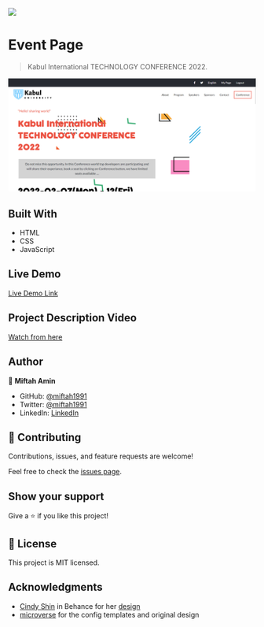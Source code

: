 ![](https://img.shields.io/badge/Microverse-blueviolet)

# Event Page

> Kabul International TECHNOLOGY CONFERENCE 2022.

![screenshot](https://github.com/miftah1991/Technology-Conference-/blob/conference-pages/images/Demo.png)


## Built With

- HTML
- CSS
- JavaScript

## Live Demo

[Live Demo Link](https://miftah1991.github.io/Technology-Conference-/)

## Project Description Video

[Watch from here](https://www.loom.com/share/320192dc3557499ab970fa816014df60)

## Author

👤 **Miftah Amin**

- GitHub: [@miftah1991](https://github.com/miftah1991)
- Twitter: [@miftah1991](https://twitter.com/miftah1991)
- LinkedIn: [LinkedIn](https://www.linkedin.com/in/miftah1991/)


## 🤝 Contributing

Contributions, issues, and feature requests are welcome!

Feel free to check the [issues page](../../issues/).

## Show your support

Give a ⭐️ if you like this project!

**📝 License**
----------------------------------------------------------------------
This project is MIT licensed.
## Acknowledgments

- [Cindy Shin](https://github.com/microverseinc/curriculum-html-css/blob/main/capstone/html_capstone.md#:~:text=Cindy%20Shin%20in%20Behance) in Behance for her [design](https://www.behance.net/gallery/29845175/CC-Global-Summit-2015)
- [microverse](http://www.microverse.org) for the config templates and original design
